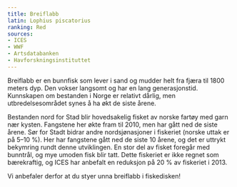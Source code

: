 ```yaml
---
title: Breiflabb
latin: Lophius piscatorius
ranking: Red
sources:
- ICES
- WWF
- Artsdatabanken
- Havforskningsinstituttet
---
```


Breiflabb er en bunnfisk som lever i sand og mudder helt fra fjæra til 1800 meters dyp. Den vokser langsomt og har en lang generasjonstid. Kunnskapen om bestanden i Norge er relativt dårlig, men utbredelsesområdet synes å ha økt de siste årene. 

Bestanden nord for Stad blir hovedsakelig fisket av norske fartøy med garn nær kysten. Fangstene her økte fram til 2010, men har gått ned de siste årene. Sør for Stadt bidrar andre nordsjønasjoner i fiskeriet (norske uttak er på 5–10 %). Her har fangstene gått ned de siste 10 årene, og det er uttrykt bekymring rundt denne utviklingen. En stor del av fisket foregår med bunntrål, og mye umoden fisk blir tatt. Dette fiskeriet er ikke regnet som bærekraftig, og ICES har anbefalt en reduksjon på 20 % av fiskeriet i 2013. 

Vi anbefaler derfor at du styer unna breiflabb i fiskedisken!

